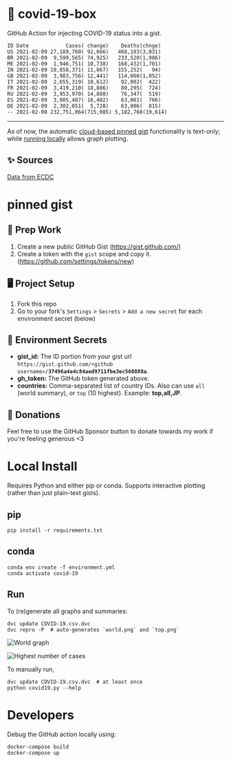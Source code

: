 # 🏥 covid-19-box

GitHub Action for injecting COVID-19 status into a gist.

```
ID Date            Cases( change)    Deaths(chnge)
US 2021-02-09 27,189,760( 92,666)   468,103(3,031)
BR 2021-02-09  9,599,565( 74,925)   233,520(1,986)
ME 2021-02-09  1,946,751( 10,738)   168,432(1,701)
IN 2021-02-09 10,858,371( 11,067)   155,252(   94)
GB 2021-02-09  3,983,756( 12,441)   114,066(1,052)
IT 2021-02-09  2,655,319( 10,612)    92,002(  422)
FR 2021-02-09  3,419,210( 18,886)    80,295(  724)
RU 2021-02-09  3,953,970( 14,808)    76,347(  519)
ES 2021-02-09  3,005,487( 16,402)    63,061(  766)
DE 2021-02-09  2,302,051(  5,728)    63,006(  815)
-- 2021-02-08 232,751,064(715,085) 5,182,768(19,614)
```

---

As of now, the automatic [cloud-based pinned gist](#pinned-gist) functionality is text-only;
while [running locally](#local-install) allows graph plotting.

## ✨ Sources

[Data from ECDC](https://www.ecdc.europa.eu/en/publications-data/download-todays-data-geographic-distribution-covid-19-cases-worldwide)

# pinned gist

## 🎒 Prep Work
1. Create a new public GitHub Gist (https://gist.github.com/)
1. Create a token with the `gist` scope and copy it. (https://github.com/settings/tokens/new)

## 🖥 Project Setup
1. Fork this repo
1. Go to your fork's `Settings` > `Secrets` > `Add a new secret` for each environment secret (below)

## 🤫 Environment Secrets
- **gist_id:** The ID portion from your gist url `https://gist.github.com/<github username>/`**`37496a4e4c84aed9711fbe3ec560888a`**.
- **gh_token:** The GitHub token generated above.
- **countries:** Comma-separated list of country IDs. Also can use `all` (world summary), or `top` (10 highest). Example: **top,all,JP**.

## 💸 Donations

Feel free to use the GitHub Sponsor button to donate towards my work if you're feeling generous <3

# Local Install

Requires Python and either pip or conda. Supports interactive plotting (rather than just plain-text gists).

## pip

```
pip install -r requirements.txt
```

## conda

```
conda env create -f environment.yml
conda activate covid-19
```

## Run

To (re)generate all graphs and summaries:

```
dvc update COVID-19.csv.dvc
dvc repro -P  # auto-generates `world.png` and `top.png`
```

![World graph](world.png)

![Highest number of cases](top.png)

To manually run,

```
dvc update COVID-19.csv.dvc  # at least once
python covid19.py --help
```

# Developers

Debug the GitHub action locally using:

```
docker-compose build
docker-compose up
```
